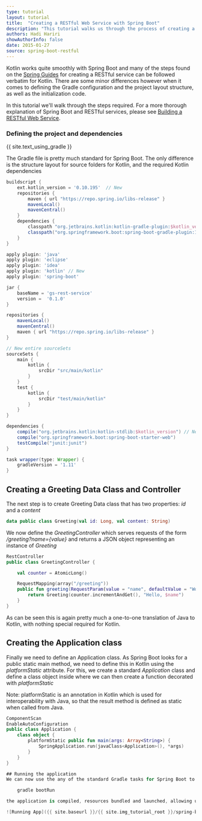 ```yaml
---
type: tutorial
layout: tutorial
title:  "Creating a RESTful Web Service with Spring Boot"
description: "This tutorial walks us through the process of creating a simple REST controller with Spring Boot"
authors: Hadi Hariri
showAuthorInfo: false
date: 2015-01-27
source: spring-boot-restful
---
```

Kotlin works quite smoothly with Spring Boot and many of the steps found on the [Spring Guides](https://spring.io/guides) for creating a RESTful service
can be followed verbatim for Kotlin. There are some minor differences however when it comes to defining the Gradle configuration
and the project layout structure, as well as the initialization code.

In this tutorial we'll walk through the steps required. For a more thorough explanation of Spring Boot and RESTful services, please see
[Building a RESTful Web Service](https://spring.io/guides/gs/rest-service/).

### Defining the project and dependencies
{{ site.text_using_gradle }}

The Gradle file is pretty much standard for Spring Boot. The only difference is the structure layout for source folders for Kotlin, and the required Kotlin dependencies

``` groovy
buildscript {
    ext.kotlin_version = '0.10.195'  // New
    repositories {
        maven { url "https://repo.spring.io/libs-release" }
        mavenLocal()
        mavenCentral()
    }
    dependencies {
        classpath "org.jetbrains.kotlin:kotlin-gradle-plugin:$kotlin_version"  // New
        classpath("org.springframework.boot:spring-boot-gradle-plugin:1.1.10.RELEASE")
    }
}

apply plugin: 'java'
apply plugin: 'eclipse'
apply plugin: 'idea'
apply plugin: 'kotlin' // New
apply plugin: 'spring-boot'

jar {
    baseName = 'gs-rest-service'
    version =  '0.1.0'
}

repositories {
    mavenLocal()
    mavenCentral()
    maven { url "https://repo.spring.io/libs-release" }
}

// New entire sourceSets
sourceSets {
    main {
        kotlin {
            srcDir "src/main/kotlin"
        }
    }
    test {
        kotlin {
            srcDir "test/main/kotlin"
        }
    }
}

dependencies {
    compile("org.jetbrains.kotlin:kotlin-stdlib:$kotlin_version") // New
    compile("org.springframework.boot:spring-boot-starter-web")
    testCompile("junit:junit")
}

task wrapper(type: Wrapper) {
    gradleVersion = '1.11'
}
```

## Creating a Greeting Data Class and Controller
The next step is to create Greeting Data class that has two properties: *id* and a *content*

```kotlin
data public class Greeting(val id: Long, val content: String)
```

We now define the *GreetingController* which serves requests of the form */greeting?name={value}* and returns a JSON object
representing an instance of *Greeting*

```kotlin
RestController
public class GreetingController {

    val counter = AtomicLong()

    RequestMapping(array("/greeting"))
    public fun greeting(RequestParam(value = "name", defaultValue = "World") name: String): Greeting {
        return Greeting(counter.incrementAndGet(), "Hello, $name")
    }
}
```

As can be seen this is again pretty much a one-to-one translation of Java to Kotlin, with nothing special required for Kotlin.

## Creating the Application class
Finally we need to define an Application class. As Spring Boot looks for a public static main method, we need to define this in Kotlin
using the *platformStatic* attribute. For this, we create a standard *Application* class and define a class object inside where we can then create
a function decorated with *platformStatic*

Note: platformStatic is an annotation in Kotlin which is used for interoperability with Java, so that the result method is defined as static when called from Java.

```kotlin
ComponentScan
EnableAutoConfiguration
public class Application {
    class object {
        platformStatic public fun main(args: Array<String>) {
            SpringApplication.run(javaClass<Application>(), *args)
        }
    }
}

## Running the application
We can now use the any of the standard Gradle tasks for Spring Boot to run the application. As such, running

    gradle bootRun

the application is compiled, resources bundled and launched, allowing us to access is via the browser (default port is 8080)

![Running App]({{ site.baseurl }}/{{ site.img_tutorial_root }}/spring-boot-restful/running-app.png)

